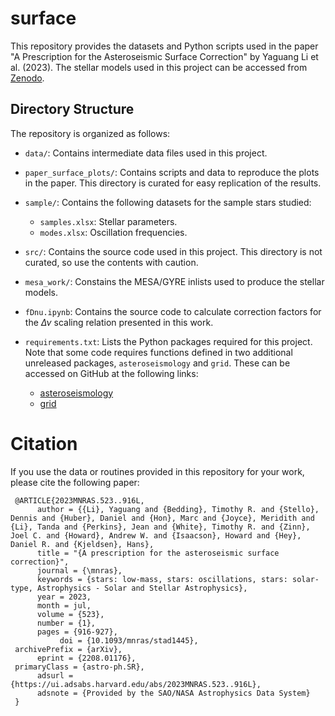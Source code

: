 # surface 

This repository provides the datasets and Python scripts used in the paper "A Prescription for the Asteroseismic Surface Correction" by Yaguang Li et al. (2023). The stellar models used in this project can be accessed from [Zenodo](https://zenodo.org/record/7905521).


## Directory Structure 
The repository is organized as follows:

- `data/`: Contains intermediate data files used in this project.

- `paper_surface_plots/`: Contains scripts and data to reproduce the plots in the paper. This directory is curated for easy replication of the results.

- `sample/`: Contains the following datasets for the sample stars studied:
     - `samples.xlsx`: Stellar parameters.
     - `modes.xlsx`: Oscillation frequencies.

- `src/`: Contains the source code used in this project. This directory is not curated, so use the contents with caution.

- `mesa_work/`: Constains the MESA/GYRE inlists used to produce the stellar models.

- `fDnu.ipynb`: Contains the source code to calculate correction factors for the $\Delta\nu$ scaling relation presented in this work.

- `requirements.txt`: Lists the Python packages required for this project. Note that some code requires functions defined in two additional unreleased packages, `asteroseismology` and `grid`. These can be accessed on GitHub at the following links:
    - [asteroseismology](https://github.com/parallelpro/asteroseismology)
    - [grid](https://github.com/parallelpro/grid)


# Citation
If you use the data or routines provided in this repository for your work, please cite the following paper:

     @ARTICLE{2023MNRAS.523..916L,
          author = {{Li}, Yaguang and {Bedding}, Timothy R. and {Stello}, Dennis and {Huber}, Daniel and {Hon}, Marc and {Joyce}, Meridith and {Li}, Tanda and {Perkins}, Jean and {White}, Timothy R. and {Zinn}, Joel C. and {Howard}, Andrew W. and {Isaacson}, Howard and {Hey}, Daniel R. and {Kjeldsen}, Hans},
          title = "{A prescription for the asteroseismic surface correction}",
          journal = {\mnras},
          keywords = {stars: low-mass, stars: oscillations, stars: solar-type, Astrophysics - Solar and Stellar Astrophysics},
          year = 2023,
          month = jul,
          volume = {523},
          number = {1},
          pages = {916-927},
               doi = {10.1093/mnras/stad1445},
     archivePrefix = {arXiv},
          eprint = {2208.01176},
     primaryClass = {astro-ph.SR},
          adsurl = {https://ui.adsabs.harvard.edu/abs/2023MNRAS.523..916L},
          adsnote = {Provided by the SAO/NASA Astrophysics Data System}
     }





